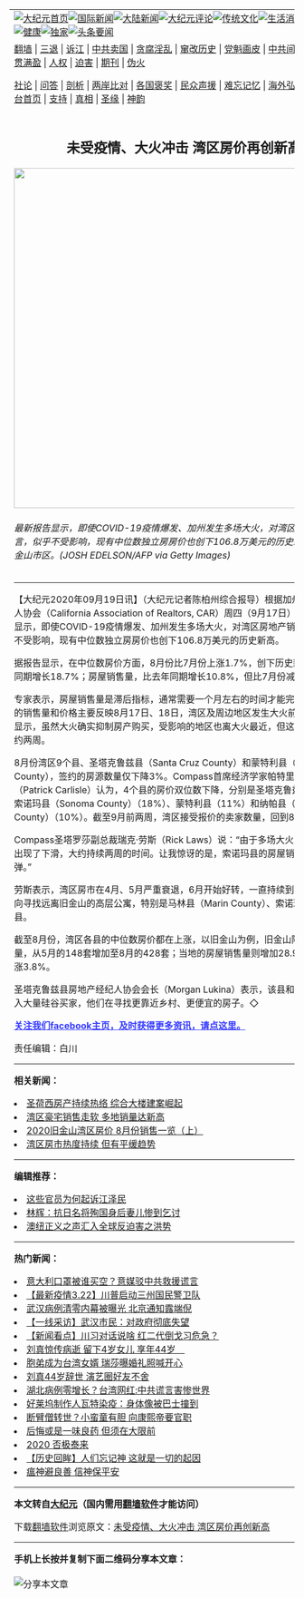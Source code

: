 <a name="1" id="1" target="_blank"></a><span id="1"></span>
<table align=center border="0"><tr><td colspan="2" VALIGN=TOP><a href="https://github.com/nbrsvv347/djy/blob/master/gb/nf1351518.md#1"><img src="https://raw.githubusercontent.com/nbrsvv347/www/master/t/djy/1.jpg" title="大纪元首页" alt="大纪元首页"></a><a href="https://github.com/nbrsvv347/djy/blob/master/gb/n24hr.md#1"><img src="https://raw.githubusercontent.com/nbrsvv347/www/master/t/djy/3.jpg" title="国际新闻" alt="国际新闻"></a><a href="https://github.com/nbrsvv347/djy/blob/master/gb/nsc413.md#1"><img src="https://raw.githubusercontent.com/nbrsvv347/www/master/t/djy/4.jpg" title="大陆新闻" alt="大陆新闻"></a><a href="https://github.com/nbrsvv347/djy/blob/master/gb/news392.md#1"><img src="https://raw.githubusercontent.com/nbrsvv347/www/master/t/djy/5.jpg" title="大纪元评论" alt="大纪元评论"></a><a href="https://github.com/nbrsvv347/djy/blob/master/gb/news2007.md#1"><img src="https://raw.githubusercontent.com/nbrsvv347/www/master/t/djy/6.jpg" title="传统文化" alt="传统文化"></a><a href="https://github.com/nbrsvv347/djy/blob/master/gb/news2008.md#1"><img src="https://raw.githubusercontent.com/nbrsvv347/www/master/t/djy/7.jpg" title="生活消费" alt="生活消费"></a><a href="https://github.com/nbrsvv347/djy/blob/master/gb/ncyule.md#1"><img src="https://raw.githubusercontent.com/nbrsvv347/www/master/t/djy/8.jpg" title="娱乐休闲" alt="娱乐休闲"></a><a href="https://github.com/nbrsvv347/djy/blob/master/gb/nsc1002.md#1"><img src="https://raw.githubusercontent.com/nbrsvv347/www/master/t/djy/9.jpg" title="健康" alt="健康"></a><a href="https://github.com/nbrsvv347/djy/blob/master/gb/nf6092.md#1"><img src="https://raw.githubusercontent.com/nbrsvv347/www/master/t/djy/10a.jpg" title="独家" alt="独家"></a><a href="https://github.com/nbrsvv347/djy/blob/master/gb/nf4514.md#1"><img src="https://raw.githubusercontent.com/nbrsvv347/www/master/t/djy/12a.jpg" title="头条要闻" alt="头条要闻"></a></td></tr>
<tr><td colspan="2" VALIGN=TOP><a target="_blank" href="https://github.com/nbrsvv347/www/blob/master/README.md?zsrh#1">翻墙</a> | <a target="_blank" href="https://github.com/nbrsvv347/djy/blob/master/gb/nf5657.md#1">三退</a> | <a target="_blank" href="https://github.com/nbrsvv347/djy/blob/master/gb/nf6124.md#1">诉江</a> | <a target="_blank" href="https://github.com/nbrsvv347/djy/blob/master/gb/nf1176117.md#1">中共卖国</a> | <a target="_blank" href="https://github.com/nbrsvv347/djy/blob/master/gb/nf5773.md#1">贪腐淫乱</a> | <a target="_blank" href="https://github.com/nbrsvv347/djy/blob/master/gb/nf1176115.md#1">窜改历史</a> | <a target="_blank" href="https://github.com/nbrsvv347/djy/blob/master/gb/nf1176107.md#1">党魁画皮</a> | <a target="_blank" href="https://github.com/nbrsvv347/djy/blob/master/gb/nf1320400.md#1">中共间谍</a> | <a target="_blank" href="https://github.com/nbrsvv347/djy/blob/master/gb/nf1176114.md#1">破坏传统</a> | <a target="_blank" href="https://github.com/nbrsvv347/ntdtv/blob/master/gb/prog447_1.md#1">恶贯满盈</a> | <a target="_blank" href="https://github.com/nbrsvv347/djy/blob/master/gb/ncid278.md#1">人权</a> | <a target="_blank" href="https://github.com/nbrsvv347/djy/blob/master/gb/nf1176111.md#1">迫害</a> | <a target="_blank" href="https://gitlab.com/szzdlab/mh-qikan/blob/master/README.md#1">期刊</a> | <a target="_blank" href="https://github.com/nbrsvv347/djy/blob/master/gb/nf5562.md#1">伪火</a></p><p><a target="_blank" href="https://github.com/nbrsvv347/djy/blob/master/gb/9p.md#1">社论</a> | <a target="_blank" href="https://github.com/nbrsvv347/djy/blob/master/gb/nf4378.md#1">问答</a> | <a target="_blank" href="https://github.com/nbrsvv347/djy/blob/master/gb/nf5792.md#1">剖析</a> | <a target="_blank" href="https://github.com/nbrsvv347/djy/blob/master/gb/nf5735.md#1">两岸比对</a> | <a target="_blank" href="https://github.com/nbrsvv347/djy/blob/master/gb/nf6119.md#1">各国褒奖</a> | <a target="_blank" href="https://github.com/nbrsvv347/djy/blob/master/gb/nf6120.md#1">民众声援</a> | <a target="_blank" href="https://github.com/nbrsvv347/djy/blob/master/gb/nf1188594.md#1">难忘记忆</a> | <a target="_blank" href="https://github.com/nbrsvv347/djy/blob/master/gb/nf3180.md#1">海外弘传</a> | <a target="_blank" href="https://github.com/nbrsvv347/djy/blob/master/gb/nf5410.md#1">万人上访</a> | <a target="_blank" href="https://github.com/nbrsvv347/www/blob/master/README.md?zsrh#1">平台首页</a> | <a target="_blank" href="https://github.com/nbrsvv347/djy/blob/master/gb/nf4386.md#1">支持</a> | <a target="_blank" href="https://github.com/nbrsvv347/djy/blob/master/gb/nf4389.md#1">真相</a> | <a target="_blank" href="https://github.com/nbrsvv347/djy/blob/master/gb/nf5790.md#1">圣缘</a> | <a target="_blank" href="https://github.com/nbrsvv347/djy/blob/master/gb/nf4786.md#1">神韵</a></td></tr>
<tr><td VALIGN=TOP width="626"><h2 align=center>未受疫情、大火冲击 湾区房价再创新高</h2>
<img width="600" src="https://i.epochtimes.com/assets/uploads/2020/09/GettyImages-1130581771-600x400.jpg" />
<h6>最新报告显示，即使COVID-19疫情爆发、加州发生多场大火，对湾区房地产销售而言，似乎不受影响，现有中位数独立房房价也创下106.8万美元的历史新高。图为旧金山市区。(JOSH EDELSON/AFP via Getty Images)
</h6>
<hr>
	<p>【大纪元2020年09月19日讯】（大纪元记者陈柏州综合报导）根据加州<ahref="https://github.com/nbrsvv347/djy/blob/master/gb/tag/%E6%88%BF%E5%9C%B0%E4%BA%A7.md#1">房地产</a>经纪人协会（California Association of Realtors, CAR）周四（9月17日）发布最新报告显示，即使COVID-19疫情爆发、加州发生多场<ahref="https://github.com/nbrsvv347/djy/blob/master/gb/tag/%E5%A4%A7%E7%81%AB.md#1">大火</a>，对<ahref="https://github.com/nbrsvv347/djy/blob/master/gb/tag/%E6%B9%BE%E5%8C%BA.md#1">湾区</a><ahref="https://github.com/nbrsvv347/djy/blob/master/gb/tag/%E6%88%BF%E5%9C%B0%E4%BA%A7.md#1">房地产</a>销售而言，似乎不受影响，现有中位数独立房房价也创下106.8万美元的历史新高。</p>
<p>据报告显示，在<ahref="https://github.com/nbrsvv347/djy/blob/master/gb/tag/%E4%B8%AD%E4%BD%8D%E6%95%B0%E6%88%BF%E4%BB%B7.md#1">中位数房价</a>方面，8月份比7月份上涨1.7%，创下历史新高，比去年同期增长18.7%；房屋销售量，比去年同期增长10.8%，但比7月份减少6.3%。</p>
<p>专家表示，房屋销售量是滞后指标，通常需要一个月左右的时间才能完成交易。8月的销售量和价格主要反映8月17日、18日，<ahref="https://github.com/nbrsvv347/djy/blob/master/gb/tag/%E6%B9%BE%E5%8C%BA.md#1">湾区</a>及周边地区发生<ahref="https://github.com/nbrsvv347/djy/blob/master/gb/tag/%E5%A4%A7%E7%81%AB.md#1">大火</a>前的交易。数据显示，虽然大火确实抑制房产购买，受影响的地区也离大火最近，但这种情况仅持续约两周。</p>
<p>8月份湾区9个县、圣塔克鲁兹县（Santa Cruz County）和蒙特利县（Monterey County），签约的房源数量仅下降3%。Compass首席经济学家帕特里克?卡莱尔（Patrick Carlisle）认为，4个县的房价双位数下降，分别是圣塔克鲁兹县（29%）、索诺玛县（Sonoma County）（18%）、蒙特利县（11%）和纳帕县（Napa County）（10%）。截至9月前两周，湾区接受报价的卖家数量，回到8月初的水平。</p>
<p>Compass圣塔罗莎副总裁瑞克·劳斯（Rick Laws）说：“由于多场大火，我们的市场出现了下滑，大约持续两周的时间。让我惊讶的是，索诺玛县的房屋销售量出现了反弹。”</p>
<p>劳斯表示，湾区房市在4月、5月严重衰退，6月开始好转，一直持续到8月。买家倾向寻找远离旧金山的高层公寓，特别是马林县（Marin County）、索诺玛县和纳帕县。</p>
<p>截至8月份，湾区各县的<ahref="https://github.com/nbrsvv347/djy/blob/master/gb/tag/%E4%B8%AD%E4%BD%8D%E6%95%B0%E6%88%BF%E4%BB%B7.md#1">中位数房价</a>都在上涨，以旧金山为例，旧金山降价的房源数量，从5月的148套增加至8月的428套；当地的房屋销售量则增加28.9%，房价也上涨3.8%。</p>
<p>圣塔克鲁兹县房地产经纪人协会会长（Morgan Lukina）表示，该县和蒙特利县也涌入大量硅谷买家，他们在寻找更靠近乡村、更便宜的房子。◇</p>
<p><b><a style="color: #3339ff;" href="https://www.facebook.com/sfdjy/">关注我们facebook主页，及时获得更多资讯，请点这里。</a></b></p>
<p>责任编辑：白川</p>
	
<hr>


<strong>相关新闻：</strong>
<li><a href="https://github.com/nbrsvv347/djy/blob/master/gb/20/8/25/n12355918.md#1">圣荷西房产持续热络 综合大楼建案崛起</a></li>
<li><a href="https://github.com/nbrsvv347/djy/blob/master/gb/20/8/25/n12356421.md#1">湾区豪宅销售走软 多地销量达新高</a></li>
<li><a href="https://github.com/nbrsvv347/djy/blob/master/gb/20/9/7/n12386479.md#1">2020旧金山湾区房价 8月份销售一览（上）</a></li>
<li><a href="https://github.com/nbrsvv347/djy/blob/master/gb/20/9/7/n12386991.md#1">湾区房市热度持续 但有平缓趋势</a></li>
<hr>


<strong>编辑推荐：</strong>
<li><a href="https://github.com/upjkzu3674/djy/blob/master/gb/18/8/28/n10672014.md?dfh#1" target="_blank">这些官员为何起诉江泽民</a></li><li><a href="https://github.com/tsiac2612/djy/blob/master/gb/18/12/27/n10936495.md#1" target="_blank">林辉：抗日名将殉国身后妻儿惨到乞讨</a></li><li><a href="https://github.com/tsiac2612/djy/blob/master/gb/19/7/23/n11403596.md#1" target="_blank">澳纽正义之声汇入全球反迫害之洪势</a></li>
<hr>

<strong>热门新闻：</strong>
<li><a href="https://github.com/nbrsvv347/djy/blob/master/gb/20/3/22/n11962674.md#1">意大利口罩被谁买空？意媒驳中共救援谎言</a></li>
<li><a href="https://github.com/nbrsvv347/djy/blob/master/gb/20/3/21/n11962082.md#1">【最新疫情3.22】川普启动三州国民警卫队</a></li>
<li><a href="https://github.com/nbrsvv347/djy/blob/master/gb/20/3/23/n11964881.md#1">武汉病例清零内幕被曝光 北京通知露端倪</a></li>
<li><a href="https://github.com/nbrsvv347/djy/blob/master/gb/20/3/22/n11963263.md#1">【一线采访】武汉市民：对政府彻底失望</a></li>
<li><a href="https://github.com/nbrsvv347/djy/blob/master/gb/20/3/23/n11967780.md#1">【新闻看点】川习对话说啥 红二代倒戈习危急？</a></li>
<li><a href="https://github.com/nbrsvv347/djy/blob/master/gb/20/3/23/n11965271.md#1">刘真惊传病逝 留下4岁女儿 享年44岁　</a></li>
<li><a href="https://github.com/nbrsvv347/djy/blob/master/gb/20/3/22/n11963031.md#1">胞弟成为台湾女婿 瑞莎曝婚礼照喊开心</a></li>
<li><a href="https://github.com/nbrsvv347/djy/blob/master/gb/20/3/23/n11966011.md#1">刘真44岁辞世 演艺圈好友不舍</a></li>
<li><a href="https://github.com/nbrsvv347/djy/blob/master/gb/20/3/22/n11964501.md#1">湖北病例零增长？台湾网红:中共谎言害惨世界</a></li>
<li><a href="https://github.com/nbrsvv347/djy/blob/master/gb/20/3/21/n11962008.md#1">好莱坞制作人瓦特染疫：身体像被巴士撞到</a></li>
<li><a href="https://github.com/nbrsvv347/djy/blob/master/gb/20/3/11/n11933384.md#1">断臂僧转世？小蛮童有胆 向康熙帝要官职</a></li>
<li><a href="https://github.com/nbrsvv347/djy/blob/master/gb/20/3/22/n11964127.md#1">后悔或是一味良药 但须在大限前</a></li>
<li><a href="https://github.com/nbrsvv347/djy/blob/master/gb/20/3/17/n11945807.md#1">2020 否极泰来</a></li>
<li><a href="https://github.com/nbrsvv347/djy/blob/master/gb/20/3/21/n11961878.md#1">【历史回眸】人们忘记神 这就是一切的起因</a></li>
<li><a href="https://github.com/nbrsvv347/djy/blob/master/gb/20/3/20/n11959333.md#1">瘟神避良善 信神保平安</a></li>
<hr>

<strong>本文转自<a href="https://www.epochtimes.com">大纪元</a>（国内需用<a href="https://github.com/nbrsvv347/www/blob/master/README.md#8">翻墙软件</a>才能访问）</strong><p>下载<a href="https://github.com/nbrsvv347/www/blob/master/README.md#8">翻墙软件</a>浏览原文：<a href="https://www.epochtimes.com/gb/20/9/19/n12415068.htm">未受疫情、大火冲击 湾区房价再创新高</a></p><hr>

<strong>手机上长按并复制下面二维码分享本文章：</strong><br><br><img src="https://chart.apis.google.com/chart?cht=qr&chs=240x240&choe=UTF-8&chld=M|2&chl=https://github.com/nbrsvv347/djy/blob/master/gb/20/9/19/n12415068.md%231" title="分享本文章"></td><td VALIGN=TOP><a href="https://github.com/nbrsvv347/djy/blob/master/gb/16/1/21/n4622075.md?dfh#1" target="_blank"><img src="https://raw.githubusercontent.com/nbrsvv347/djy/master/gb/300/wei-f1.jpg" title="中共的伪火骗局"  alt="中共的伪火骗局"></a><br><a href="https://github.com/nbrsvv347/www/blob/master/README.md?dfh#9" target="_blank"><img src="https://raw.githubusercontent.com/nbrsvv347/djy/master/gb/300/yong-h.jpg" title="永恒的见证"  alt="永恒的见证"></a><br><a href="https://github.com/nbrsvv347/djy/blob/master/gb/13/9/29/n3974789.md?dfh#1" target="_blank"><img src="https://raw.githubusercontent.com/nbrsvv347/djy/master/gb/300/shang-lnz.jpg" title="善良女子被中共投男牢"  alt="善良女子被中共投男牢"></a><br><a href="https://github.com/nbrsvv347/djy/blob/master/gb/16/3/16/n4663449.md?dfh#1" target="_blank"><img src="https://raw.githubusercontent.com/nbrsvv347/djy/master/gb/300/huo-z3.jpg" title="警卫目击活摘器官"  alt="警卫目击活摘器官"></a><br><a href="https://github.com/nbrsvv347/djy/blob/master/gb/16/8/7/n8177641.md?dfh#1" target="_blank"><img src="https://raw.githubusercontent.com/nbrsvv347/djy/master/gb/300/huo-z4.jpg" title="证人描述活摘恐怖"  alt="证人描述活摘恐怖"></a><br><a href="https://github.com/nbrsvv347/djy/blob/master/gb/10/4/19/n2881569.md?dfh#1" target="_blank"><img src="https://raw.githubusercontent.com/nbrsvv347/djy/master/gb/300/huo-z1.jpg" title="揭开活摘器官黑幕"  alt="揭开活摘器官黑幕"></a><br><a href="https://github.com/nbrsvv347/djy/blob/master/gb/10/11/7/n3077476.md?dfh#1" target="_blank"><img src="https://raw.githubusercontent.com/nbrsvv347/djy/master/gb/300/ma-ks.jpg" title="马克思的成魔之路"  alt="马克思的成魔之路"></a><br><a href="https://github.com/nbrsvv347/djy/blob/master/gb/14/6/9/n4173977.md?dfh#1" target="_blank"><img src="https://raw.githubusercontent.com/nbrsvv347/djy/master/gb/300/chang-zs.jpg" title="藏字石 蕴天机"  alt="藏字石 蕴天机"></a><br><a href="https://github.com/nbrsvv347/djy/blob/master/gb/18/5/10/n10381511.md?dfh#1" target="_blank"><img src="https://raw.githubusercontent.com/nbrsvv347/djy/master/gb/300/st1.jpg" title="关注三亿人三退"  alt="关注三亿人三退"></a><br><a href="https://github.com/nbrsvv347/djy/blob/master/gb/18/3/21/n10237682.md?dfh#1" target="_blank"><img src="https://raw.githubusercontent.com/nbrsvv347/djy/master/gb/300/jie-t.jpg" title="解体中共复兴中华"  alt="解体中共复兴中华"></a><br><a href="https://github.com/nbrsvv347/djy/blob/master/gb/9/2/9/n2422991.md?dfh#1" target="_blank"><img src="https://raw.githubusercontent.com/nbrsvv347/djy/master/gb/300/gao-zs.jpg" title="中共迫害良心律师"  alt="中共迫害良心律师"></a><br><a href="https://github.com/nbrsvv347/djy/blob/master/gb/18/12/9/n10900044.md?dfh#1" target="_blank"><img src="https://raw.githubusercontent.com/nbrsvv347/djy/master/gb/300/sj1.jpg" title="三百多万人举报江泽民"  alt="三百多万人举报江泽民"></a><br><a href="https://github.com/nbrsvv347/djy/blob/master/gb/18/8/28/n10672014.md?dfh#1" target="_blank"><img src="https://raw.githubusercontent.com/nbrsvv347/djy/master/gb/300/sj2.jpg" title="这些官员为何起诉江泽民"  alt="这些官员为何起诉江泽民"></a><br><a href="https://github.com/nbrsvv347/djy/blob/master/gb/8/12/18/n2367165.md?dfh#1" target="_blank"><img src="https://raw.githubusercontent.com/nbrsvv347/djy/master/gb/300/liangan.jpg" title="海峡两岸的强烈对比"  alt="海峡两岸的强烈对比"></a><br><a href="https://github.com/nbrsvv347/djy/blob/master/gb/15/12/10/n4593139.md?dfh#1" target="_blank"><img src="https://raw.githubusercontent.com/nbrsvv347/djy/master/gb/300/jia-ndzl.jpg" title="加拿大总理的贺信"  alt="加拿大总理的贺信"></a><br><a href="https://github.com/nbrsvv347/djy/blob/master/gb/11/6/17/n3289382.md?dfh#1" target="_blank"><img src="https://raw.githubusercontent.com/nbrsvv347/djy/master/gb/300/xiao-wd.jpg" title="探寻真相兼听则明"  alt="探寻真相兼听则明"></a><br><a href="https://github.com/nbrsvv347/djy/blob/master/gb/18/10/27/n10812623.md?dfh#1" target="_blank"><img src="https://raw.githubusercontent.com/nbrsvv347/djy/master/gb/300/yindu.jpg" title="印度媒体报道东方"  alt="印度媒体报道东方"></a><br><a href="https://github.com/nbrsvv347/djy/blob/master/gb/18/6/9/n10469652.md?dfh#1" target="_blank"><img src="https://raw.githubusercontent.com/nbrsvv347/djy/master/gb/300/xie-j.jpg" title="不一样的海外校园"  alt="不一样的海外校园"></a><br><a href="https://github.com/nbrsvv347/djy/blob/master/gb/7/4/5/n1669415.md?dfh#1" target="_blank"><img src="https://raw.githubusercontent.com/nbrsvv347/djy/master/gb/300/li-up.jpg" title="从大师到徒弟的传奇"  alt="从大师到徒弟的传奇"></a><br><a href="https://github.com/nbrsvv347/djy/blob/master/gb/17/5/26/n9191512.md?dfh#1" target="_blank"><img src="https://raw.githubusercontent.com/nbrsvv347/djy/master/gb/300/zfl2.jpg" title="亿万人与东方一本奇书"  alt="亿万人与东方一本奇书"></a><br><a href="https://github.com/nbrsvv347/djy/blob/master/gb/13/11/27/n4020290.md?dfh#1" target="_blank"><img src="https://raw.githubusercontent.com/nbrsvv347/djy/master/gb/300/zhen-h.jpg" title="大陆见不到的震撼场面"  alt="大陆见不到的震撼场面"></a><br><a href="https://github.com/nbrsvv347/djy/blob/master/gb/15/7/17/n4482910.md?dfh#1" target="_blank"><img src="https://raw.githubusercontent.com/nbrsvv347/djy/master/gb/300/dalu-sk.jpg" title="人心向善 大陆当初盛况"  alt="人心向善 大陆当初盛况"></a><br><a href="https://github.com/nbrsvv347/djy/blob/master/gb/19/1/5/n10955468.md?dfh#1" target="_blank"><img src="https://raw.githubusercontent.com/nbrsvv347/djy/master/gb/300/zfl1.jpg" title="追寻真理 这书讲什么"  alt="追寻真理 这书讲什么"></a><br><a href="https://github.com/nbrsvv347/www/blob/master/README.md?dfh#1" target="_blank"><img src="https://raw.githubusercontent.com/nbrsvv347/djy/master/gb/300/fq1.jpg" title="下载免费翻墙软件"  alt="下载免费翻墙软件"></a><br></td></tr></table>
